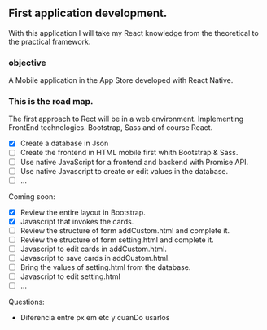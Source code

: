 ## First application development.

With this application I will take my React knowledge from the theoretical to the practical framework.

### objective

A Mobile application in the App Store developed with React Native.

### This is the road map.

The first approach to Rect will be in a web environment. Implementing FrontEnd technologies. Bootstrap, Sass and of course React.

- [x] Create a database in Json
- [ ] Create the frontend in HTML mobile first whith Bootstrap & Sass.
- [ ] Use native JavaScript for a frontend and backend with Promise API.
- [ ] Use native Javascript to create or edit values in the database.
- [ ] ...

Coming soon:

- [x] Review the entire layout in Bootstrap.
- [x] Javascript that invokes the cards.
- [ ] Review the structure of form addCustom.html and complete it.
- [ ] Review the structure of form setting.html and complete it.
- [ ] Javascript to edit cards in addCustom.html.
- [ ] Javascript to save cards in addCustom.html.
- [ ] Bring the values of setting.html from the database.
- [ ] Javascript to edit setting.html
- [ ] ...

Questions:

- Diferencia entre px em etc y cuanDo usarlos
